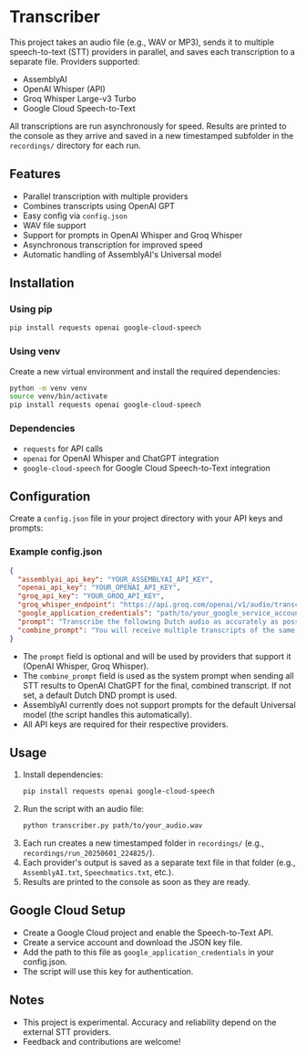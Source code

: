 # Transcriber

This project takes an audio file (e.g., WAV or MP3), sends it to multiple speech-to-text (STT) providers in parallel, and saves each transcription to a separate file. Providers supported:
- AssemblyAI
- OpenAI Whisper (API)
- Groq Whisper Large-v3 Turbo
- Google Cloud Speech-to-Text

All transcriptions are run asynchronously for speed. Results are printed to the console as they arrive and saved in a new timestamped subfolder in the `recordings/` directory for each run.


## Features

- Parallel transcription with multiple providers
- Combines transcripts using OpenAI GPT
- Easy config via `config.json`
- WAV file support
- Support for prompts in OpenAI Whisper and Groq Whisper
- Asynchronous transcription for improved speed
- Automatic handling of AssemblyAI's Universal model

## Installation

### Using pip

```bash
pip install requests openai google-cloud-speech
```

### Using venv

Create a new virtual environment and install the required dependencies:

```bash
python -m venv venv
source venv/bin/activate
pip install requests openai google-cloud-speech
```

### Dependencies

- `requests` for API calls
- `openai` for OpenAI Whisper and ChatGPT integration
- `google-cloud-speech` for Google Cloud Speech-to-Text integration

## Configuration

Create a `config.json` file in your project directory with your API keys and prompts:

### Example config.json

```json
{
  "assemblyai_api_key": "YOUR_ASSEMBLYAI_API_KEY",
  "openai_api_key": "YOUR_OPENAI_API_KEY",
  "groq_api_key": "YOUR_GROQ_API_KEY",
  "groq_whisper_endpoint": "https://api.groq.com/openai/v1/audio/transcriptions",
  "google_application_credentials": "path/to/your_google_service_account.json",
  "prompt": "Transcribe the following Dutch audio as accurately as possible.",
  "combine_prompt": "You will receive multiple transcripts of the same audio file. Combine these into a single transcript that is as accurate and complete as possible, without summarizing. Preserve original sentences, order, and details. Only correct errors if absolutely necessary for clarity. Do not add anything that was not in the original transcripts."
}
```

- The `prompt` field is optional and will be used by providers that support it (OpenAI Whisper, Groq Whisper).
- The `combine_prompt` field is used as the system prompt when sending all STT results to OpenAI ChatGPT for the final, combined transcript. If not set, a default Dutch DND prompt is used.
- AssemblyAI currently does not support prompts for the default Universal model (the script handles this automatically).
- All API keys are required for their respective providers.

## Usage

1. Install dependencies:
   ```bash
   pip install requests openai google-cloud-speech
   ```
2. Run the script with an audio file:
   ```bash
   python transcriber.py path/to/your_audio.wav
   ```
3. Each run creates a new timestamped folder in `recordings/` (e.g., `recordings/run_20250601_224825/`).
4. Each provider's output is saved as a separate text file in that folder (e.g., `AssemblyAI.txt`, `Speechmatics.txt`, etc.).
5. Results are printed to the console as soon as they are ready.

## Google Cloud Setup
- Create a Google Cloud project and enable the Speech-to-Text API.
- Create a service account and download the JSON key file.
- Add the path to this file as `google_application_credentials` in your config.json.
- The script will use this key for authentication.

## Notes
- This project is experimental. Accuracy and reliability depend on the external STT providers.
- Feedback and contributions are welcome!